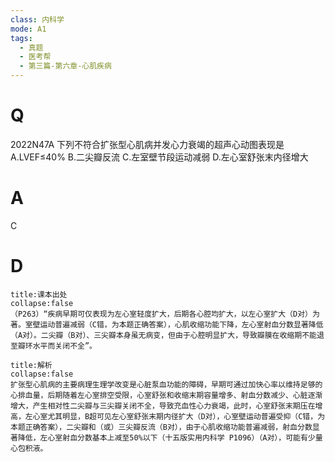 ```yaml
---
class: 内科学
mode: A1
tags:
  - 真题
  - 医考帮
  - 第三篇-第六章-心肌疾病
---
```


# Q
2022N47A 下列不符合扩张型心肌病并发心力衰竭的超声心动图表现是
A.LVEF≤40%
B.二尖瓣反流
C.左室壁节段运动减弱
D.左心室舒张末内径增大

# A
C
# D
```ad-note
title:课本出处
collapse:false
（P263）“疾病早期可仅表现为左心室轻度扩大，后期各心腔均扩大，以左心室扩大（D对）为著。室壁运动普遍减弱（C错，为本题正确答案），心肌收缩功能下降，左心室射血分数显著降低（A对）。二尖瓣（B对）、三尖瓣本身虽无病变，但由于心腔明显扩大，导致瓣膜在收缩期不能退至瓣环水平而关闭不全”。
```

```ad-summary
title:解析
collapse:false
扩张型心肌病的主要病理生理学改变是心脏泵血功能的障碍，早期可通过加快心率以维持足够的心排血量，后期随着左心室排空受限，心室舒张和收缩末期容量增多、射血分数减少、心脏逐渐增大，产生相对性二尖瓣与三尖瓣关闭不全，导致充血性心力衰竭，此时，心室舒张末期压在增高，左心室尤其明显，B超可见左心室舒张末期内径扩大（D对），心室壁运动普遍受抑（C错，为本题正确答案），二尖瓣和（或）三尖瓣反流（B对），由于心肌收缩功能普遍减弱，射血分数显著降低，左心室射血分数基本上减至50%以下（十五版实用内科学 P1096）（A对），可能有少量心包积液。
```

